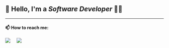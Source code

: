 ## 👋 Hello, I'm a *Software Developer* 👨‍💻 

<hr>
 
 <h4>📫 How to reach me:</h4>

<a href="https://www.linkedin.com/in/eser-top%C3%A7u-82b2a052/"><img src="https://img.shields.io/badge/linkedin-%230077B5.svg?&style=for-the-badge&logo=linkedin&logoColor=white" /></a>&nbsp;&nbsp;&nbsp;&nbsp;
<a href="mailto:topcueser@gmail.com"><img src="https://img.shields.io/badge/gmail-%23D14836.svg?&style=for-the-badge&logo=gmail&logoColor=white" /></a>&nbsp;&nbsp;&nbsp;&nbsp;
